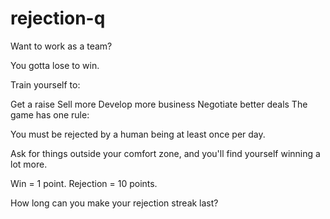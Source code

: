 # rejection-q

Want to work as a team?

You gotta lose to win.

Train yourself to:

Get a raise
Sell more
Develop more business
Negotiate better deals
The game has one rule:

You must be rejected by a human being at least once per day.

Ask for things outside your comfort zone, and you'll find yourself winning a lot more.

Win = 1 point. Rejection = 10 points.

How long can you make your rejection streak last?
